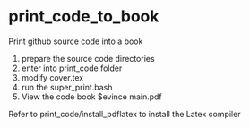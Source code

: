 # print_code_to_book
Print github source code into a book

1. prepare the source code directories
2. enter into print_code folder
3. modify cover.tex
4. run the super_print.bash
5. View the code book $evince main.pdf


Refer to print_code/install_pdflatex to install the Latex compiler
